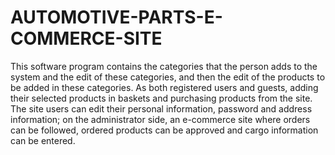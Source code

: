 # AUTOMOTIVE-PARTS-E-COMMERCE-SITE
This software program contains the categories that the person adds to the system and the edit of these categories, and then the edit of the products to be added in these categories. As both registered users and guests, adding their selected products in baskets and purchasing products from the site. The site users can edit their personal information, password and address information; on the administrator side, an e-commerce site where orders can be followed, ordered products can be approved and cargo information can be entered.
